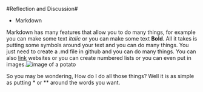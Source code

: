 #Reflection and Discussion#
- Markdown

Markdown has many features that allow you to do many things, for example you can make some text *italic* or you can make some text **Bold**. All it takes is putting some symbols around your text and you can do many things. You just need to create a .md file in github and you can do many things. You can also [link](https://www.youtube.com/watch?v=dQw4w9WgXcQ) websites or you can create numbered lists or you can even put in images.![image of a potato](https://user-images.githubusercontent.com/30244378/126197229-a0f04ee7-8be5-404c-9cc1-d0a719719ef9.png)


So you may be wondering, How do I do all those things? Well it is as simple as putting * or ** around the words you want. 

